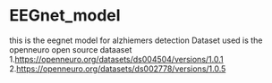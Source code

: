 # EEGnet_model
this is the eegnet model for alzhiemers detection
Dataset used is the openneuro open source dataaset 
1.https://openneuro.org/datasets/ds004504/versions/1.0.1
2.https://openneuro.org/datasets/ds002778/versions/1.0.5
